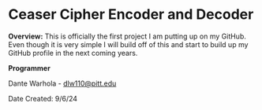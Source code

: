 # Ceaser Cipher Encoder and Decoder

**Overview:**
This is officially the first project I am putting up on my GitHub.
Even though it is very simple I will build off of this and start to build up my GitHub profile in the next coming years.


**Programmer**

Dante Warhola - dlw110@pitt.edu


Date Created: 9/6/24
